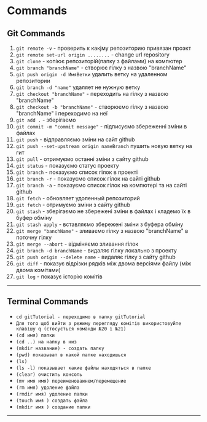 # Commands

## Git Commands

1. `git remote -v` - проверить к какjму репозиторию привязан проэкт
1. `git remote set-url origin ........` - change url repository
1. `git clone` - копіює репозиторій(папку з файлами) на компютер
1. `git branch "branchName"` - створює гілку з назвою "branchName"
1. `git push origin -d ИмяВетки` удалить ветку на удаленном репозитории
1. `git branch -d "name"` удаляет не нужную ветку
1. `git checkout "branchName"` - переходить на гілку з назвою "branchName"
1. `git checkout -b "branchName"` - створюємо гілку з назвою "branchName" і переходимо на неї
1. `git add .` - зберігаємо
1. `git commit -m "commit message"` - підписуємо збереженні зміни в файлах
1. `git push` - відправляємо зміни на сайт github
1. `git push --set-upstream origin nameBranch` пушить новую ветку на гит
1. `git pull` - отримуємо останні зміни з сайту github
1. `git status` - показуємо статус проекту
1. `git branch` - показуємо список гілок в проекті
1. `git branch -r` - показуємо список гілок на сайті github
1. `git branch -a` - показуємо список гілок на компютері та на сайті github
1. `git fetch` - обновляет удоленный репозиторий
1. `git fetch` - отримуємо зміни з сайту github
1. `git stash` - зберігаємо не збережені зміни в файлах і кладемо їх в буфер обміну
1. `git stash apply` - вставляємо збережені зміни з буфера обміну
1. `git merge "banchName"` - зливаємо гілку з назвою "branchName" в поточну гілку
1. `git merge --abort` - відміняємо зливання гілок
1. `git branch -d branchName` - видаляє гілку локально з проекту
1. `git push origin --delete name` - видаляє гілку з сайту github
1. `git diff` - показує відрізки рядків між двома версіями файлу (між двома комітами)
1. `git log` - показує історію комітів

---

## Terminal Commands

- `cd gitTutorial - переходимо в папку gitTutorial `
- `Для того щоб вийти з режиму перегляду комітів використовуйте клавішу q (стосується команди №20 і №21)`
- `(cd имя) папки`
- `(cd ..) на напку в низ`
- `(mkdir название) - создать папку`
- `(pwd) показыват в какой папке находишься`
- `(ls)`
- `(ls -l) показывает какие файлы находяться в папке`
- `(clear) очистить консоль`
- `(mv имя имя) переименоваинем/перемещение`
- `(rm имя) удоление файла`
- `(rmdir имя) удоление папки`
- `(touch имя ) создать файла`
- `(mkdir имя ) создание папки`

---
